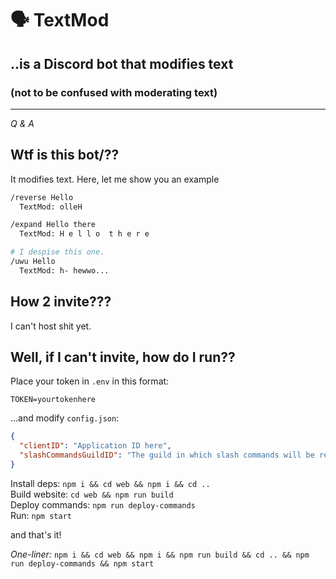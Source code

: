 # 🗣️ TextMod

## ..is a Discord bot that modifies text

### (not to be confused with moderating text)

---

_Q & A_

## Wtf is this bot/??

It modifies text. Here, let me show you an example

```sh
/reverse Hello
  TextMod: olleH

/expand Hello there
  TextMod: H e l l o  t h e r e

# I despise this one.
/uwu Hello
  TextMod: h- hewwo...
```

## How 2 invite???

I can't host shit yet.

## Well, if I can't invite, how do I run??

Place your token in `.env` in this format:

```env
TOKEN=yourtokenhere
```

...and modify `config.json`:

```json
{
  "clientID": "Application ID here",
  "slashCommandsGuildID": "The guild in which slash commands will be registered"
}
```

Install deps: `npm i && cd web && npm i && cd ..`  
Build website: `cd web && npm run build`  
Deploy commands: `npm run deploy-commands`  
Run: `npm start`

and that's it!

_One-liner:_
`npm i && cd web && npm i && npm run build && cd .. && npm run deploy-commands && npm start`
